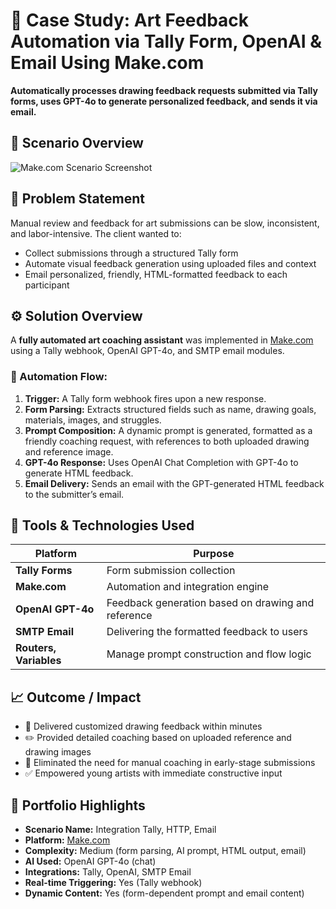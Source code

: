 
# 📌 Case Study: Art Feedback Automation via Tally Form, OpenAI & Email Using Make.com  
**Automatically processes drawing feedback requests submitted via Tally forms, uses GPT-4o to generate personalized feedback, and sends it via email.**

## 🔁 Scenario Overview

![Make.com Scenario Screenshot](/images/make/art-feedback-automation.png)

## 🧠 Problem Statement  
Manual review and feedback for art submissions can be slow, inconsistent, and labor-intensive. The client wanted to:
- Collect submissions through a structured Tally form
- Automate visual feedback generation using uploaded files and context
- Email personalized, friendly, HTML-formatted feedback to each participant

## ⚙️ Solution Overview  
A **fully automated art coaching assistant** was implemented in [Make.com](https://make.com) using a Tally webhook, OpenAI GPT-4o, and SMTP email modules.

### 🔄 Automation Flow:
1. **Trigger:** A Tally form webhook fires upon a new response.
2. **Form Parsing:** Extracts structured fields such as name, drawing goals, materials, images, and struggles.
3. **Prompt Composition:** A dynamic prompt is generated, formatted as a friendly coaching request, with references to both uploaded drawing and reference image.
4. **GPT-4o Response:** Uses OpenAI Chat Completion with GPT-4o to generate HTML feedback.
5. **Email Delivery:** Sends an email with the GPT-generated HTML feedback to the submitter’s email.

## 🔨 Tools & Technologies Used  

| Platform | Purpose |
|----------|---------|
| **Tally Forms** | Form submission collection |
| **Make.com** | Automation and integration engine |
| **OpenAI GPT-4o** | Feedback generation based on drawing and reference |
| **SMTP Email** | Delivering the formatted feedback to users |
| **Routers, Variables** | Manage prompt construction and flow logic |

## 📈 Outcome / Impact  
- 🧠 Delivered customized drawing feedback within minutes  
- ✏️ Provided detailed coaching based on uploaded reference and drawing images  
- 💬 Eliminated the need for manual coaching in early-stage submissions  
- ✅ Empowered young artists with immediate constructive input  

## 📌 Portfolio Highlights  
- **Scenario Name:** Integration Tally, HTTP, Email  
- **Platform:** [Make.com](https://make.com)  
- **Complexity:** Medium (form parsing, AI prompt, HTML output, email)  
- **AI Used:** OpenAI GPT-4o (chat)  
- **Integrations:** Tally, OpenAI, SMTP Email  
- **Real-time Triggering:** Yes (Tally webhook)  
- **Dynamic Content:** Yes (form-dependent prompt and email content)
